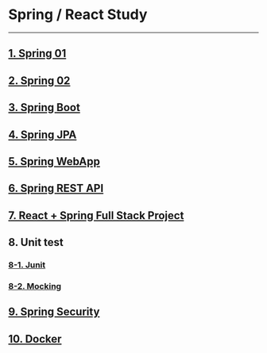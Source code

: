 # Spring / React Study

--------


## [1. Spring 01](https://github.com/22sonamu/spring_boot/tree/master/spring_boot_01)

## [2. Spring 02](https://github.com/22sonamu/spring_boot/tree/master/spring_boot_02)

## [3. Spring Boot](https://github.com/22sonamu/spring_boot/tree/master/learn-spring-boot)

## [4. Spring JPA](https://github.com/22sonamu/spring_boot/tree/master/learn-jpa-and-hibernate)

## [5. Spring WebApp](https://github.com/22sonamu/spring_boot/tree/master/myfirstwebapp)

## [6. Spring REST API](https://github.com/22sonamu/spring_boot/tree/master/restful-web-services)

## [7. React + Spring Full Stack Project](https://github.com/22sonamu/spring_boot/tree/master/41-full-stack/01-frontend/todo-app)

## 8. Unit test

  ### [8-1. Junit](https://github.com/22sonamu/spring_boot/tree/master/junit-in-5-steps)

   ### [8-2. Mocking](https://github.com/22sonamu/spring_boot/tree/master/mockito-demo)


## [9. Spring Security](https://github.com/22sonamu/spring_boot/tree/master/learn-spring-sercurity)

## [10. Docker](https://github.com/22sonamu/spring_boot/tree/master/83-docker/hello-world-java)
